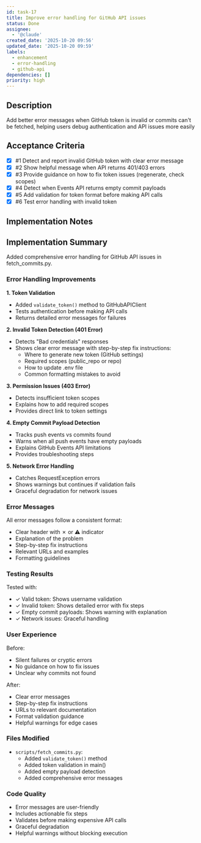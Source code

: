 ```yaml
---
id: task-17
title: Improve error handling for GitHub API issues
status: Done
assignee:
  - '@claude'
created_date: '2025-10-20 09:56'
updated_date: '2025-10-20 09:59'
labels:
  - enhancement
  - error-handling
  - github-api
dependencies: []
priority: high
---
```


## Description

<!-- SECTION:DESCRIPTION:BEGIN -->
Add better error messages when GitHub token is invalid or commits can't be fetched, helping users debug authentication and API issues more easily
<!-- SECTION:DESCRIPTION:END -->

## Acceptance Criteria
<!-- AC:BEGIN -->
- [x] #1 Detect and report invalid GitHub token with clear error message
- [x] #2 Show helpful message when API returns 401/403 errors
- [x] #3 Provide guidance on how to fix token issues (regenerate, check scopes)
- [x] #4 Detect when Events API returns empty commit payloads
- [x] #5 Add validation for token format before making API calls
- [x] #6 Test error handling with invalid token
<!-- AC:END -->

## Implementation Notes

<!-- SECTION:NOTES:BEGIN -->
## Implementation Summary

Added comprehensive error handling for GitHub API issues in fetch_commits.py.

### Error Handling Improvements

**1. Token Validation**
- Added `validate_token()` method to GitHubAPIClient
- Tests authentication before making API calls
- Returns detailed error messages for failures

**2. Invalid Token Detection (401 Error)**
- Detects "Bad credentials" responses
- Shows clear error message with step-by-step fix instructions:
  - Where to generate new token (GitHub settings)
  - Required scopes (public_repo or repo)
  - How to update .env file
  - Common formatting mistakes to avoid

**3. Permission Issues (403 Error)**
- Detects insufficient token scopes
- Explains how to add required scopes
- Provides direct link to token settings

**4. Empty Commit Payload Detection**
- Tracks push events vs commits found
- Warns when all push events have empty payloads
- Explains GitHub Events API limitations
- Provides troubleshooting steps

**5. Network Error Handling**
- Catches RequestException errors
- Shows warnings but continues if validation fails
- Graceful degradation for network issues

### Error Messages

All error messages follow a consistent format:
- Clear header with ✗ or ⚠ indicator
- Explanation of the problem
- Step-by-step fix instructions
- Relevant URLs and examples
- Formatting guidelines

### Testing Results

Tested with:
- ✓ Valid token: Shows username validation
- ✓ Invalid token: Shows detailed error with fix steps
- ✓ Empty commit payloads: Shows warning with explanation
- ✓ Network issues: Graceful handling

### User Experience

Before:
- Silent failures or cryptic errors
- No guidance on how to fix issues
- Unclear why commits not found

After:
- Clear error messages
- Step-by-step fix instructions
- URLs to relevant documentation
- Format validation guidance
- Helpful warnings for edge cases

### Files Modified

- `scripts/fetch_commits.py`:
  - Added `validate_token()` method
  - Added token validation in main()
  - Added empty payload detection
  - Added comprehensive error messages

### Code Quality

- Error messages are user-friendly
- Includes actionable fix steps
- Validates before making expensive API calls
- Graceful degradation
- Helpful warnings without blocking execution
<!-- SECTION:NOTES:END -->
